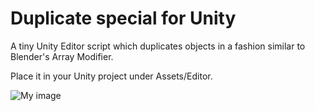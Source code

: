 # Duplicate special for Unity

A tiny Unity Editor script which duplicates objects in a fashion similar to Blender's Array Modifier.

Place it in your Unity project under Assets/Editor.

![My image](https://github.com/marcin-se/unity_duplicate_special/blob/master/duplicate_special_demo.gif) 	

